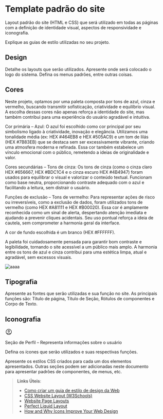 # Template padrão do site

Layout padrão do site (HTML e CSS) que será utilizado em todas as páginas com a definição de identidade visual, aspectos de responsividade e iconografia.

Explique as guias de estilo utilizadas no seu projeto.

## Design

Detalhe os layouts que serão utilizados. Apresente onde será colocado o logo do sistema. Defina os menus padrões, entre outras coisas.


## Cores

Neste projeto, optamos por uma paleta composta por tons de azul, cinza e vermelho, buscando transmitir sofisticação, criatividade e equilíbrio visual. A escolha dessas cores não apenas reforça a identidade do site, mas também contribui para uma experiência do usuário agradável e intuitiva.

Cor primária – Azul:
O azul foi escolhido como cor principal por seu simbolismo ligado à criatividade, inovação e elegância. Utilizamos uma tonalidade média (ex: HEX #464EB8 e HEX #505AC9) e um tom de lilás (HEX #7B83EB) que se destaca sem ser excessivamente vibrante, criando uma atmosfera moderna e refinada. Essa cor também estabelece um vínculo emocional com o público, remetendo a ideias de originalidade e valor.

Cores secundárias – Tons de cinza:
Os tons de cinza (como o cinza claro HEX #656667, HEX #BDC1C4 e o cinza escuro HEX #4B4947) foram usados para equilibrar o visual e valorizar o conteúdo textual. Funcionam como base neutra, proporcionando contraste adequado com o azul e facilitando a leitura, sem distrair o usuário.

Funções de exclusão – Tons de vermelho:
Para representar ações de risco ou irreversíveis, como a exclusão de dados, foram utilizados tons de vermelho (como HEX #A81111 e HEX #B00020). Essa cor é amplamente reconhecida como um sinal de alerta, despertando atenção imediata e ajudando a prevenir cliques acidentais. Seu uso pontual reforça a ideia de cautela, sem comprometer a harmonia geral da interface.

A cor de fundo escolhida é um branco (HEX #FFFFFF).

A paleta foi cuidadosamente pensada para garantir bom contraste e legibilidade, tornando o site acessível a um público mais amplo. A harmonia entre os tons de azul e cinza contribui para uma estética limpa, atual e agradável, sem excessos visuais.

![aaaa](https://github.com/user-attachments/assets/4e06998d-2e0e-4510-bfea-7feed5feb460)


## Tipografia

Apresente as fontes que serão utilizadas e sua função no site. As principais funções são: Título de página, Título de Seção, Rótulos de componentes e Corpo de Texto.


## Iconografia

<svg xmlns="http://www.w3.org/2000/svg" height="24px" viewBox="0 -960 960 960" width="24px" fill="#1f1f1f"><path d="M240.92-268.31q51-37.84 111.12-59.77Q412.15-350 480-350t127.96 21.92q60.12 21.93 111.12 59.77 37.3-41 59.11-94.92Q800-417.15 800-480q0-133-93.5-226.5T480-800q-133 0-226.5 93.5T160-480q0 62.85 21.81 116.77 21.81 53.92 59.11 94.92ZM480.01-450q-54.78 0-92.39-37.6Q350-525.21 350-579.99t37.6-92.39Q425.21-710 479.99-710t92.39 37.6Q610-634.79 610-580.01t-37.6 92.39Q534.79-450 480.01-450ZM480-100q-79.15 0-148.5-29.77t-120.65-81.08q-51.31-51.3-81.08-120.65Q100-400.85 100-480t29.77-148.5q29.77-69.35 81.08-120.65 51.3-51.31 120.65-81.08Q400.85-860 480-860t148.5 29.77q69.35 29.77 120.65 81.08 51.31 51.3 81.08 120.65Q860-559.15 860-480t-29.77 148.5q-29.77 69.35-81.08 120.65-51.3 51.31-120.65 81.08Q559.15-100 480-100Zm0-60q54.15 0 104.42-17.42 50.27-17.43 89.27-48.73-39-30.16-88.11-47Q536.46-290 480-290t-105.77 16.65q-49.31 16.66-87.92 47.2 39 31.3 89.27 48.73Q425.85-160 480-160Zm0-350q29.85 0 49.92-20.08Q550-550.15 550-580t-20.08-49.92Q509.85-650 480-650t-49.92 20.08Q410-609.85 410-580t20.08 49.92Q450.15-510 480-510Zm0-70Zm0 355Z"/></svg>

Seção de Perfil – Representa informações sobre o usuário 

Defina os ícones que serão utilizados e suas respectivas funções.

Apresente os estilos CSS criados para cada um dos elementos apresentados.
Outras seções podem ser adicionadas neste documento para apresentar padrões de componentes, de menus, etc.


> **Links Úteis**:
>
> -  [Como criar um guia de estilo de design da Web](https://edrodrigues.com.br/blog/como-criar-um-guia-de-estilo-de-design-da-web/#)
> - [CSS Website Layout (W3Schools)](https://www.w3schools.com/css/css_website_layout.asp)
> - [Website Page Layouts](http://www.cellbiol.com/bioinformatics_web_development/chapter-3-your-first-web-page-learning-html-and-css/website-page-layouts/)
> - [Perfect Liquid Layout](https://matthewjamestaylor.com/perfect-liquid-layouts)
> - [How and Why Icons Improve Your Web Design](https://usabilla.com/blog/how-and-why-icons-improve-you-web-design/)
